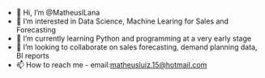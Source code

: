- 👋 Hi, I’m @MatheuslLana
- 👀 I’m interested in Data Science, Machine Learing for Sales and Forecasting
- 🌱 I’m currently learning Python and programming at a very early stage
- 💞️ I’m looking to collaborate on sales forecasting, demand planning data, BI reports
- 📫 How to reach me - email:matheusluiz.15@hotmail.com

<!---
MatheuslLana/MatheuslLana is a ✨ special ✨ repository because its `README.md` (this file) appears on your GitHub profile.
You can click the Preview link to take a look at your changes.
--->
